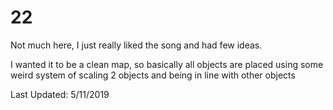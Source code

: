 # 22
Not much here, I just really liked the song and had few ideas.

I wanted it to be a clean map, so basically all objects are placed using some weird system of scaling 2 objects and being in line with other objects

Last Updated: 5/11/2019
